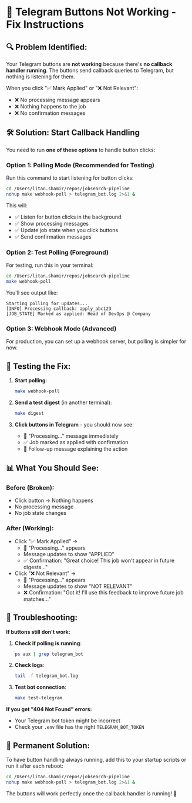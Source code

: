# 🔘 Telegram Buttons Not Working - Fix Instructions

## 🔍 **Problem Identified:**

Your Telegram buttons are **not working** because there's **no callback handler running**. The buttons send callback queries to Telegram, but nothing is listening for them.

When you click "✅ Mark Applied" or "❌ Not Relevant":
- ❌ No processing message appears
- ❌ Nothing happens to the job
- ❌ No confirmation messages

## 🛠️ **Solution: Start Callback Handling**

You need to run **one of these options** to handle button clicks:

### **Option 1: Polling Mode (Recommended for Testing)**

Run this command to start listening for button clicks:

```bash
cd /Users/litan.shamir/repos/jobsearch-pipeline
nohup make webhook-poll > telegram_bot.log 2>&1 &
```

This will:
- ✅ Listen for button clicks in the background
- ✅ Show processing messages
- ✅ Update job state when you click buttons
- ✅ Send confirmation messages

### **Option 2: Test Polling (Foreground)**

For testing, run this in your terminal:

```bash
cd /Users/litan.shamir/repos/jobsearch-pipeline
make webhook-poll
```

You'll see output like:
```
Starting polling for updates...
[INFO] Processing callback: apply_abc123
[JOB_STATE] Marked as applied: Head of DevOps @ Company
```

### **Option 3: Webhook Mode (Advanced)**

For production, you can set up a webhook server, but polling is simpler for now.

## 🧪 **Testing the Fix:**

1. **Start polling**:
   ```bash
   make webhook-poll
   ```

2. **Send a test digest** (in another terminal):
   ```bash
   make digest
   ```

3. **Click buttons in Telegram** - you should now see:
   - 🔄 "Processing..." message immediately
   - ✅ Job marked as applied with confirmation
   - 📝 Follow-up message explaining the action

## 📊 **What You Should See:**

### **Before (Broken):**
- Click button → Nothing happens
- No processing message
- No job state changes

### **After (Working):**
- Click "✅ Mark Applied" → 
  - 🔄 "Processing..." appears
  - Message updates to show "APPLIED"
  - ✅ Confirmation: "Great choice! This job won't appear in future digests..."
- Click "❌ Not Relevant" →
  - 🔄 "Processing..." appears  
  - Message updates to show "NOT RELEVANT"
  - ❌ Confirmation: "Got it! I'll use this feedback to improve future job matches..."

## 🔧 **Troubleshooting:**

**If buttons still don't work:**

1. **Check if polling is running**:
   ```bash
   ps aux | grep telegram_bot
   ```

2. **Check logs**:
   ```bash
   tail -f telegram_bot.log
   ```

3. **Test bot connection**:
   ```bash
   make test-telegram
   ```

**If you get "404 Not Found" errors:**
- Your Telegram bot token might be incorrect
- Check your `.env` file has the right `TELEGRAM_BOT_TOKEN`

## 🚀 **Permanent Solution:**

To have button handling always running, add this to your startup scripts or run it after each reboot:

```bash
cd /Users/litan.shamir/repos/jobsearch-pipeline
nohup make webhook-poll > telegram_bot.log 2>&1 &
```

The buttons will work perfectly once the callback handler is running! 🎯
